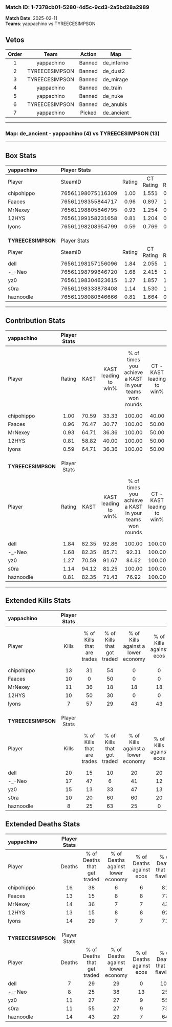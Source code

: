 ### Match ID: 1-7378cb01-5280-4d5c-9cd3-2a5bd28a2989  
**Match Date**: 2025-02-11  
**Teams**: yappachino vs TYREECESIMPSON  

## Vetos  

| Order | Team | Action | Map |
| :---: | :--: | :----: | --- |
| 1 | yappachino | Banned | de_inferno |
| 2 | TYREECESIMPSON | Banned | de_dust2 |
| 3 | TYREECESIMPSON | Banned | de_mirage |
| 4 | yappachino | Banned | de_train |
| 5 | yappachino | Banned | de_nuke |
| 6 | TYREECESIMPSON | Banned | de_anubis |
| 7 | yappachino | Picked | de_ancient |

---  

### **Map**: de_ancient - yappachino (4) vs TYREECESIMPSON (13)  
---  

## Box Stats  

| **yappachino**     | Player Stats      |        |           |          |       |       |       |         |        |      |     |
| :- | :- | :-: | :-: | :-: | :-: | :-: | :-: | :-: | :-: | :-: | :-: |
| Player             | SteamID           | Rating | CT Rating | T Rating | KAST  |  ADR  | Kills | Assists | Deaths | K/D  | HS% |
| chipohippo         | 76561198075116309 |  1.00  |   1.551   |  0.350   | 70.59 | 73.8  |  13   |    4    |   16   | 0.81 | 46  |
| Faaces             | 76561198355844717 |  0.96  |   0.897   |  1.359   | 76.47 | 70.7  |  10   |    3    |   13   | 0.77 | 30  |
| MrNexey            | 76561198805846795 |  0.93  |   1.254   |  0.696   | 64.71 | 77.5  |  11   |    5    |   14   | 0.79 | 54  |
| 12HYS              | 76561199158231658 |  0.81  |   1.204   |  0.071   | 58.82 | 57.9  |  10   |    5    |   13   | 0.77 | 20  |
| lyons              | 76561198208954799 |  0.59  |   0.769   |  0.491   | 64.71 | 40.9  |   7   |    2    |   14   | 0.50 | 71  |
|                    |                   |        |           |          |       |       |       |         |        |      |     |
|                    |                   |        |           |          |       |       |       |         |        |      |     |
|                    |                   |        |           |          |       |       |       |         |        |      |     |
| **TYREECESIMPSON** | Player Stats      |        |           |          |       |       |       |         |        |      |     |
| Player             | SteamID           | Rating | CT Rating | T Rating | KAST  |  ADR  | Kills | Assists | Deaths | K/D  | HS% |
| dell               | 76561198157156096 |  1.84  |   2.055   |  1.844   | 82.35 | 109.9 |  20   |    4    |   7    | 2.86 | 50  |
| -_-Neo             | 76561198799646720 |  1.68  |   2.415   |  1.475   | 82.35 | 112.8 |  17   |    8    |   8    | 2.13 | 41  |
| yz0                | 76561198304623615 |  1.27  |   1.857   |  1.157   | 70.59 | 82.7  |  15   |    1    |   11   | 1.36 | 53  |
| s0ra               | 76561198333878408 |  1.14  |   1.530   |  1.262   | 94.12 | 68.0  |  10   |    2    |   11   | 0.91 | 70  |
| haznoodle          | 76561198080646666 |  0.81  |   1.664   |  0.728   | 82.35 | 47.7  |   8   |    5    |   14   | 0.57 | 37  |
---  

## Contribution Stats  

| **yappachino**     | Player Stats |       |                      |                                                        |                           |                                                             |                          |                                                            |
| :- | :-: | :-: | :-: | :-: | :-: | :-: | :-: | :-: |
| Player             |    Rating    | KAST  | KAST leading to win% | % of times you achieve a KAST in your teams won rounds | CT - KAST leading to win% | CT - % of times you achieve a KAST in your teams won rounds | T - KAST leading to win% | T - % of times you achieve a KAST in your teams won rounds |
| chipohippo         |     1.00     | 70.59 |        33.33         |                         100.00                         |           40.00           |                           100.00                            |           0.00           |                            0.00                            |
| Faaces             |     0.96     | 76.47 |        30.77         |                         100.00                         |           50.00           |                           100.00                            |           0.00           |                            0.00                            |
| MrNexey            |     0.93     | 64.71 |        36.36         |                         100.00                         |           50.00           |                           100.00                            |           0.00           |                            0.00                            |
| 12HYS              |     0.81     | 58.82 |        40.00         |                         100.00                         |           50.00           |                           100.00                            |           0.00           |                            0.00                            |
| lyons              |     0.59     | 64.71 |        36.36         |                         100.00                         |           50.00           |                           100.00                            |           0.00           |                            0.00                            |
|                    |              |       |                      |                                                        |                           |                                                             |                          |                                                            |
|                    |              |       |                      |                                                        |                           |                                                             |                          |                                                            |
|                    |              |       |                      |                                                        |                           |                                                             |                          |                                                            |
| **TYREECESIMPSON** | Player Stats |       |                      |                                                        |                           |                                                             |                          |                                                            |
| Player             |    Rating    | KAST  | KAST leading to win% | % of times you achieve a KAST in your teams won rounds | CT - KAST leading to win% | CT - % of times you achieve a KAST in your teams won rounds | T - KAST leading to win% | T - % of times you achieve a KAST in your teams won rounds |
| dell               |     1.84     | 82.35 |        92.86         |                         100.00                         |          100.00           |                           100.00                            |          88.89           |                           100.00                           |
| -_-Neo             |     1.68     | 82.35 |        85.71         |                         92.31                          |          100.00           |                            80.00                            |          80.00           |                           100.00                           |
| yz0                |     1.27     | 70.59 |        91.67         |                         84.62                          |          100.00           |                           100.00                            |          85.71           |                           75.00                            |
| s0ra               |     1.14     | 94.12 |        81.25         |                         100.00                         |          100.00           |                           100.00                            |          72.73           |                           100.00                           |
| haznoodle          |     0.81     | 82.35 |        71.43         |                         76.92                          |          100.00           |                           100.00                            |          55.56           |                           62.50                            |
---  

## Extended Kills Stats  

| **yappachino**     | Player Stats |                            |                            |                                    |                         |                              |                                 |                                       |                    |           |
| :- | :-: | :-: | :-: | :-: | :-: | :-: | :-: | :-: | :-: | :-: |
| Player             |    Kills     | % of Kills that are trades | % of Kills that got traded | % of Kills against a lower economy | % of Kills against ecos | % of Kills that are flawless | % of Kills that are close duels | % of Kills that are assisted by flash | Pistol Round Kills | AWP Kills |
| chipohippo         |      13      |             31             |             54             |                 0                  |            0            |              54              |                0                |                   0                   |         1          |     0     |
| Faaces             |      10      |             0              |             50             |                 0                  |            0            |              80              |                0                |                   0                   |         2          |     0     |
| MrNexey            |      11      |             36             |             18             |                 18                 |           18            |              45              |                0                |                   0                   |         1          |     0     |
| 12HYS              |      10      |             50             |             30             |                 0                  |            0            |              60              |                0                |                  10                   |         1          |     7     |
| lyons              |      7       |             57             |             29             |                 43                 |           43            |              86              |                0                |                   0                   |         0          |     0     |
|                    |              |                            |                            |                                    |                         |                              |                                 |                                       |                    |           |
|                    |              |                            |                            |                                    |                         |                              |                                 |                                       |                    |           |
|                    |              |                            |                            |                                    |                         |                              |                                 |                                       |                    |           |
| **TYREECESIMPSON** | Player Stats |                            |                            |                                    |                         |                              |                                 |                                       |                    |           |
| Player             |    Kills     | % of Kills that are trades | % of Kills that got traded | % of Kills against a lower economy | % of Kills against ecos | % of Kills that are flawless | % of Kills that are close duels | % of Kills that are assisted by flash | Pistol Round Kills | AWP Kills |
| dell               |      20      |             15             |             10             |                 20                 |           20            |              75              |                0                |                   0                   |         5          |     7     |
| -_-Neo             |      17      |             47             |             6              |                 41                 |           12            |              76              |                0                |                  18                   |         0          |     0     |
| yz0                |      15      |             13             |             33             |                 47                 |           13            |              87              |                0                |                   0                   |         4          |     1     |
| s0ra               |      10      |             20             |             60             |                 60                 |           20            |              70              |               10                |                   0                   |         0          |     0     |
| haznoodle          |      8       |             25             |             63             |                 25                 |            0            |              25              |               13                |                   0                   |         1          |     0     |
## Extended Deaths Stats  

| **yappachino**     | Player Stats |                             |                                   |                          |                               |                            |                           |               |
| :- | :-: | :-: | :-: | :-: | :-: | :-: | :-: | :-: |
| Player             |    Deaths    | % of Deaths that get traded | % of Deaths against lower economy | % of Deaths against ecos | % of Deaths that are flawless | % of Deaths that are close | % of Deaths while blinded | Deaths to AWP |
| chipohippo         |      16      |             38              |                 6                 |            6             |              81               |             6              |             0             |       2       |
| Faaces             |      13      |             15              |                 8                 |            8             |              77               |             0              |             8             |       2       |
| MrNexey            |      14      |             36              |                 7                 |            7             |              43               |             7              |             7             |       2       |
| 12HYS              |      13      |             15              |                 8                 |            8             |              92               |             0              |             8             |       0       |
| lyons              |      14      |             29              |                 7                 |            7             |              71               |             0              |             0             |       2       |
|                    |              |                             |                                   |                          |                               |                            |                           |               |
|                    |              |                             |                                   |                          |                               |                            |                           |               |
|                    |              |                             |                                   |                          |                               |                            |                           |               |
| **TYREECESIMPSON** | Player Stats |                             |                                   |                          |                               |                            |                           |               |
| Player             |    Deaths    | % of Deaths that get traded | % of Deaths against lower economy | % of Deaths against ecos | % of Deaths that are flawless | % of Deaths that are close | % of Deaths while blinded | Deaths to AWP |
| dell               |      7       |             29              |                29                 |            0             |              100              |             0              |            14             |       2       |
| -_-Neo             |      8       |             25              |                38                 |            13            |              25               |             0              |             0             |       1       |
| yz0                |      11      |             27              |                27                 |            9             |              55               |             0              |             0             |       2       |
| s0ra               |      11      |             55              |                27                 |            9             |              73               |             0              |             0             |       0       |
| haznoodle          |      14      |             43              |                29                 |            7             |              64               |             0              |             0             |       2       |
